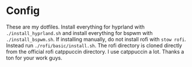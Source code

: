# Config
These are my dotfiles. Install everything for hyprland with `./install_hyprland.sh` and install everything for bspwm with `./install_bspwm.sh`. If installing manually, do not install rofi with `stow rofi`. Instead run `./rofi/basic/install.sh`. The rofi directory is cloned directly from the official rofi catppuccin directory. I use catppuccin a lot. Thanks a ton for your work guys.
